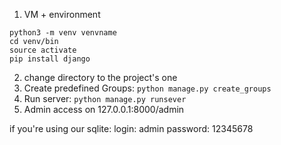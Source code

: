 1. VM + environment 
```
python3 -m venv venvname
cd venv/bin
source activate
pip install django
```
2. change directory to the project's one
3. Create predefined Groups: `python manage.py create_groups`
4. Run server: `python manage.py runsever`
5. Admin access on 127.0.0.1:8000/admin

if you're using our sqlite:
login:
admin
password:
12345678
